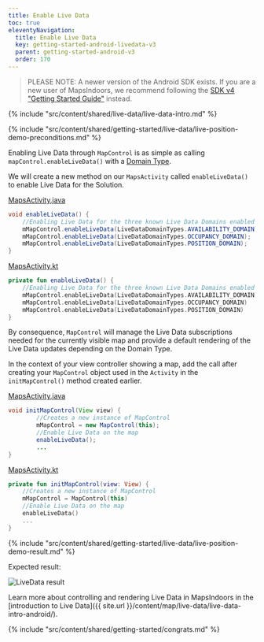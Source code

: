 ```yaml
---
title: Enable Live Data
toc: true
eleventyNavigation:
  title: Enable Live Data
  key: getting-started-android-livedata-v3
  parent: getting-started-android-v3
  order: 170
---
```


> PLEASE NOTE: A newer version of the Android SDK exists. If you are a new user of MapsIndoors, we recommend following the [SDK v4 "Getting Started Guide"](https://docs.mapsindoors.com/content/getting-started/android/v4/) instead.

{% include "src/content/shared/live-data/live-data-intro.md" %}

{% include "src/content/shared/getting-started/live-data/live-position-demo-preconditions.md" %}

Enabling Live Data through `MapControl` is as simple as calling `mapControl.enableLiveData()` with a [Domain Type](https://app.mapsindoors.com/mapsindoors/reference/android/v3/index.html).

We will create a new method on our `MapsActivity` called `enableLiveData()` to enable Live Data for the Solution.

<mi-tabs>
<mi-tab label="Java" tab-for="java"></mi-tab>
<mi-tab label="Kotlin" tab-for="kotlin"></mi-tab>
<mi-tab-panel id="java">
<a href="https://github.com/MapsPeople/MapsIndoors-Getting-Started-Android/blob/master/app/src/main/java/com/example/mapsindoorsgettingstarted/MapsActivity.java#L270-L278">MapsActivity.java</a>

```java
void enableLiveData() {
    //Enabling Live Data for the three known Live Data Domains enabled for this Solution.
    mMapControl.enableLiveData(LiveDataDomainTypes.AVAILABILITY_DOMAIN);
    mMapControl.enableLiveData(LiveDataDomainTypes.OCCUPANCY_DOMAIN);
    mMapControl.enableLiveData(LiveDataDomainTypes.POSITION_DOMAIN);
}
```

</mi-tab-panel>
<mi-tab-panel id="kotlin">
<a href="https://github.com/MapsPeople/MapsIndoors-Getting-Started-Android-Kotlin/blob/main/app/src/main/java/com/example/mapsindoorsgettingstartedkotlin/MapsActivity.kt#L227-L235">MapsActivity.kt</a>

```kotlin
private fun enableLiveData() {
    //Enabling Live Data for the three known Live Data Domains enabled for this Solution.
    mMapControl.enableLiveData(LiveDataDomainTypes.AVAILABILITY_DOMAIN)
    mMapControl.enableLiveData(LiveDataDomainTypes.OCCUPANCY_DOMAIN)
    mMapControl.enableLiveData(LiveDataDomainTypes.POSITION_DOMAIN)
}
```

</mi-tab-panel>
</mi-tabs>

By consequence, `MapControl` will manage the Live Data subscriptions needed for the currently visible map and provide a default rendering of the Live Data updates depending on the Domain Type.

In the context of your view controller showing a map, add the call after creating your `MapControl` object used in the `Activity` in the `initMapControl()` method created earlier.

<mi-tabs>
<mi-tab label="Java" tab-for="java"></mi-tab>
<mi-tab label="Kotlin" tab-for="kotlin"></mi-tab>
<mi-tab-panel id="java">
<a href="https://github.com/MapsPeople/MapsIndoors-Getting-Started-Android/blob/master/app/src/main/java/com/example/mapsindoorsgettingstarted/MapsActivity.java#L148-L168">MapsActivity.java</a>

```java
void initMapControl(View view) {
        //Creates a new instance of MapControl
        mMapControl = new MapControl(this);
        //Enable Live Data on the map
        enableLiveData();
        ...
}
```

</mi-tab-panel>
<mi-tab-panel id="kotlin">
<a href="https://github.com/MapsPeople/MapsIndoors-Getting-Started-Android-Kotlin/blob/main/app/src/main/java/com/example/mapsindoorsgettingstartedkotlin/MapsActivity.kt#L116-L134">MapsActivity.kt</a>

```kotlin
private fun initMapControl(view: View) {
    //Creates a new instance of MapControl
    mMapControl = MapControl(this)
    //Enable Live Data on the map
    enableLiveData()
    ...
}
```

</mi-tab-panel>
</mi-tabs>

{% include "src/content/shared/getting-started/live-data/live-position-demo-result.md" %}

Expected result:

![LiveData result](/assets/android/getting-started/live_data.gif)

Learn more about controlling and rendering Live Data in MapsIndoors in the [introduction to Live Data]({{ site.url }}/content/map/live-data/live-data-intro-android/).

<!-- Congrats -->
{% include "src/content/shared/getting-started/congrats.md" %}
